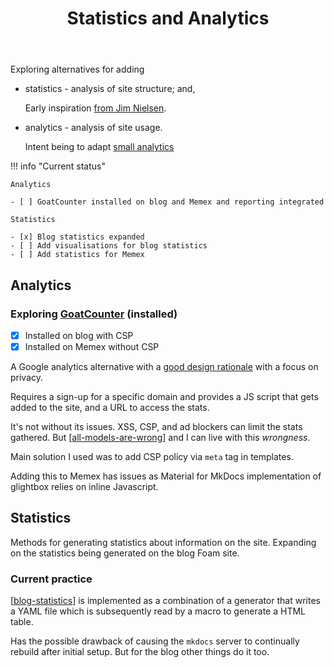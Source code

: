 ﻿---
backlinks:
- title: Colophon
  url: /memex/colophon/colophon.html
tags: colophon, statistics, analytics
title: Statistics and Analytics
type: note
---
Exploring alternatives for adding

- statistics - analysis of site structure; and,

    Early inspiration [from Jim Nielsen](https://blog.jim-nielsen.com/about/internal-links/).
- analytics - analysis of site usage.

    Intent being to adapt [small analytics](https://benhoyt.com/writings/the-small-web-is-beautiful/#small-analytics)

!!! info "Current status"

    Analytics 
    
    - [ ] GoatCounter installed on blog and Memex and reporting integrated

    Statistics 

    - [x] Blog statistics expanded
    - [ ] Add visualisations for blog statistics  
    - [ ] Add statistics for Memex



## Analytics

### Exploring [GoatCounter](https://www.goatcounter.com) (installed)

- [x] Installed on blog with CSP
- [x] Installed on Memex without CSP

A Google analytics alternative with a [good design rationale](https://www.goatcounter.com/why) with a focus on privacy.

Requires a sign-up for a specific domain and provides a JS script that gets added to the site, and a URL to access the stats.

It's not without its issues. XSS, CSP, and ad blockers can limit the stats gathered. But [[all-models-are-wrong]] and I can live with this _wrongness_.

Main solution I used was to add CSP policy via `meta` tag in templates.

Adding this to Memex has issues as Material for MkDocs implementation of glightbox relies on inline Javascript.

## Statistics

Methods for generating statistics about information on the site. Expanding on the statistics being generated on the blog Foam site.

### Current practice

[[blog-statistics]] is implemented as a combination of a generator that writes a YAML file which is subsequently read by a macro to generate a HTML table.

Has the possible drawback of causing the `mkdocs` server to continually rebuild after initial setup. But for the blog other things do it too.








[//begin]: # "Autogenerated link references for markdown compatibility"
[all-models-are-wrong]: ../sense/Teaching/all-models-are-wrong "All models are wrong"
[blog-statistics]: blog-statistics "Blog Statistics"
[//end]: # "Autogenerated link references"